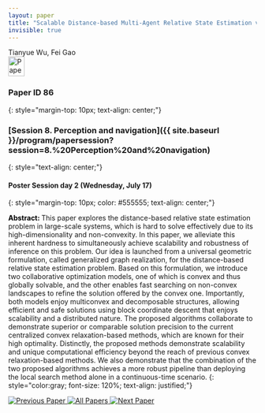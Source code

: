 ```yaml
---
layout: paper
title: "Scalable Distance-based Multi-Agent Relative State Estimation via Block Multiconvex Optimization"
invisible: true
---
```

<div class="paper-authors">
<div class="paper-author-box">
    <div class="paper-author-name">Tianyue Wu, Fei Gao</div>
    <div class="paper-author-uni"></div>
</div>

</div><div class="paper-pdf">
                <div> <a href="https://www.roboticsproceedings.org/rss20/p086.pdf"><img src="{{ site.baseurl }}/images/paper_link.png" alt="Paper Website" width = "33"  height = "40"/></a> </div>
                </div>

### Paper ID 86
{: style="margin-top: 10px; text-align: center;"}

### [Session 8. Perception and navigation]({{ site.baseurl }}/program/papersession?session=8.%20Perception%20and%20navigation)
{: style="text-align: center;"}

#### Poster Session day 2 (Wednesday, July 17)
{: style="margin-top: 10px; color: #555555; text-align: center;"}

<b style="color: black;">Abstract: </b>This paper explores the distance-based relative state estimation problem in large-scale systems, which is hard to solve effectively due to its high-dimensionality and non-convexity. In this paper, we alleviate this inherent hardness to simultaneously achieve scalability and robustness of inference on this problem. Our idea is launched from a universal geometric formulation, called generalized graph realization, for the distance-based relative state estimation problem. Based on this formulation, we introduce two collaborative optimization models, one of which is convex and thus globally solvable, and the other enables fast searching on non-convex landscapes to refine the solution offered by the convex one. Importantly, both models enjoy multiconvex and decomposable structures, allowing efficient and safe solutions using block coordinate descent that enjoys scalability and a distributed nature. The proposed algorithms collaborate to demonstrate superior or comparable solution precision to the current centralized convex relaxation-based methods, which are known for their high optimality. Distinctly, the proposed methods demonstrate scalability and unique computational efficiency beyond the reach of previous convex relaxation-based methods. We also demonstrate that the combination of the two proposed algorithms achieves a more robust pipeline than deploying the local search method alone in a continuous-time scenario.
{: style="color:gray; font-size: 120%; text-align: justified;"}


<div class="paper-menu">
<a href="{{ site.baseurl }}/program/papers/085/"> <img src="{{ site.baseurl }}/images/previous_paper_icon.png" alt="Previous Paper" title="Previous Paper"/> </a>
<a href="{{ site.baseurl }}/program/papers"><img src="{{ site.baseurl }}/images/overview_icon.png" alt="All Papers" title="All Papers"/> </a>
<a href="{{ site.baseurl }}/program/papers/087/"> <img src="{{ site.baseurl }}/images/next_paper_icon.png" alt="Next Paper" title="Next Paper"/> </a>

</div>
